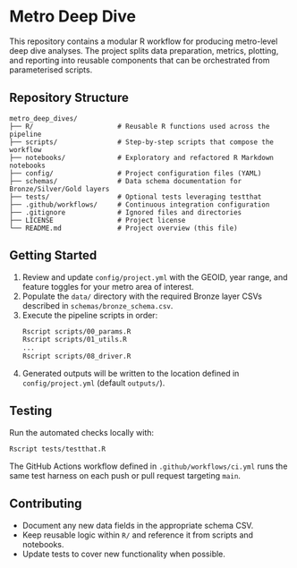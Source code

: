 # Metro Deep Dive

This repository contains a modular R workflow for producing metro-level deep dive analyses. The project splits data preparation, metrics, plotting, and reporting into reusable components that can be orchestrated from parameterised scripts.

## Repository Structure

```
metro_deep_dives/
├── R/                     # Reusable R functions used across the pipeline
├── scripts/               # Step-by-step scripts that compose the workflow
├── notebooks/             # Exploratory and refactored R Markdown notebooks
├── config/                # Project configuration files (YAML)
├── schemas/               # Data schema documentation for Bronze/Silver/Gold layers
├── tests/                 # Optional tests leveraging testthat
├── .github/workflows/     # Continuous integration configuration
├── .gitignore             # Ignored files and directories
├── LICENSE                # Project license
└── README.md              # Project overview (this file)
```

## Getting Started

1. Review and update `config/project.yml` with the GEOID, year range, and feature toggles for your metro area of interest.
2. Populate the `data/` directory with the required Bronze layer CSVs described in `schemas/bronze_schema.csv`.
3. Execute the pipeline scripts in order:
   ```bash
   Rscript scripts/00_params.R
   Rscript scripts/01_utils.R
   ...
   Rscript scripts/08_driver.R
   ```
4. Generated outputs will be written to the location defined in `config/project.yml` (default `outputs/`).

## Testing

Run the automated checks locally with:

```bash
Rscript tests/testthat.R
```

The GitHub Actions workflow defined in `.github/workflows/ci.yml` runs the same test harness on each push or pull request targeting `main`.

## Contributing

* Document any new data fields in the appropriate schema CSV.
* Keep reusable logic within `R/` and reference it from scripts and notebooks.
* Update tests to cover new functionality when possible.